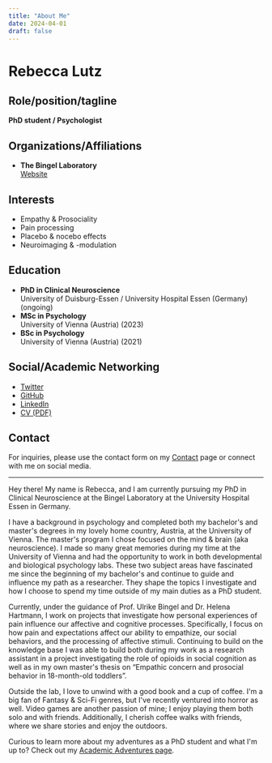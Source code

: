 ```yaml
---
title: "About Me"
date: 2024-04-01
draft: false
---
```


# Rebecca Lutz

## Role/position/tagline
**PhD student / Psychologist**

## Organizations/Affiliations
- **The Bingel Laboratory**  
  [Website](https://www.bingellab.de/)

## Interests
- Empathy & Prosociality
- Pain processing
- Placebo & nocebo effects
- Neuroimaging & -modulation

## Education
- **PhD in Clinical Neuroscience**  
  University of Duisburg-Essen / University Hospital Essen (Germany) (ongoing)
- **MSc in Psychology**  
  University of Vienna (Austria) (2023)
- **BSc in Psychology**  
  University of Vienna (Austria) (2021)

## Social/Academic Networking
- [Twitter](https://twitter.com/becki_lutz)
- [GitHub](https://github.com/BeccaL95)
- [LinkedIn](https://www.linkedin.com/in/rebecca-lutz-2a3855274/)
- [CV (PDF)](uploads/CV_Lutz.pdf)

## Contact
For inquiries, please use the contact form on my [Contact](/contact/) page or connect with me on social media.

---

Hey there! My name is Rebecca, and I am currently pursuing my PhD in Clinical Neuroscience at the Bingel Laboratory at the University Hospital Essen in Germany.

I have a background in psychology and completed both my bachelor's and master's degrees in my lovely home country, Austria, at the University of Vienna. The master's program I chose focused on the mind & brain (aka neuroscience). I made so many great memories during my time at the University of Vienna and had the opportunity to work in both developmental and biological psychology labs. These two subject areas have fascinated me since the beginning of my bachelor's and continue to guide and influence my path as a researcher. They shape the topics I investigate and how I choose to spend my time outside of my main duties as a PhD student.

Currently, under the guidance of Prof. Ulrike Bingel and Dr. Helena Hartmann, I work on projects that investigate how personal experiences of pain influence our affective and cognitive processes. Specifically, I focus on how pain and expectations affect our ability to empathize, our social behaviors, and the processing of affective stimuli. Continuing to build on the knowledge base I was able to build both during my work as a research assistant in a project investigating the role of opioids in social cognition as well as in my own master's thesis on “Empathic concern and prosocial behavior in 18-month-old toddlers”.

Outside the lab, I love to unwind with a good book and a cup of coffee. I'm a big fan of Fantasy & Sci-Fi genres, but I've recently ventured into horror as well. Video games are another passion of mine; I enjoy playing them both solo and with friends. Additionally, I cherish coffee walks with friends, where we share stories and enjoy the outdoors.

Curious to learn more about my adventures as a PhD student and what I'm up to? Check out my [Academic Adventures page](/academic-adventures/).

<!--
I'm Rebecca, a PhD student in Clinical Neuroscience at the University of Duisburg-Essen. My interests include how pain impacts affective and cognitive processes, as well as behavior. In my research I want to utilize neuroimaging and behavioral experiments to explore these topics. Committed to the principles of open scholarship, I ensure my findings are accessible and reproducible. Learn more about [me](/about-me/) or get insights into my [life in academia](/academic-adventures/).
{style="text-align: justify;"}
-->
